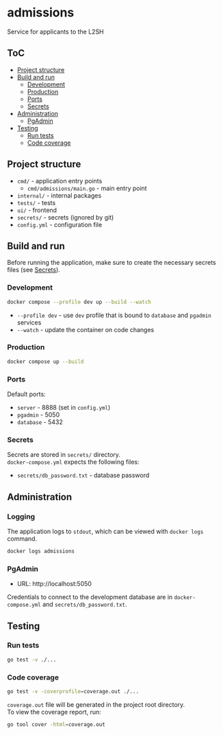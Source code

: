 # admissions

Service for applicants to the L2SH

## ToC <!-- omit in toc -->

- [Project structure](#project-structure)
- [Build and run](#build-and-run)
  - [Development](#development)
  - [Production](#production)
  - [Ports](#ports)
  - [Secrets](#secrets)
- [Administration](#administration)
  - [PgAdmin](#pgadmin)
- [Testing](#testing)
  - [Run tests](#run-tests)
  - [Code coverage](#code-coverage)

## Project structure

- `cmd/` - application entry points
  - `cmd/admissions/main.go` - main entry point
- `internal/` - internal packages
- `tests/` - tests
- `ui/` - frontend
- `secrets/` - secrets (ignored by git)
- `config.yml` - configuration file

## Build and run

Before running the application, make sure to create the necessary secrets files (see [Secrets](#secrets)).

### Development

```bash
docker compose --profile dev up --build --watch
```

- `--profile dev` - use `dev` profile that is bound to `database` and `pgadmin` services
- `--watch` - update the container on code changes

### Production

```bash
docker compose up --build
```

### Ports

Default ports:

- `server` - 8888 (set in `config.yml`)
- `pgadmin` - 5050
- `database` - 5432

### Secrets

Secrets are stored in `secrets/` directory.  
`docker-compose.yml` expects the following files:

- `secrets/db_password.txt` - database password

## Administration

### Logging

The application logs to `stdout`, which can be viewed with `docker logs` command.

```bash
docker logs admissions
```

### PgAdmin

- URL: http://localhost:5050

Credentials to connect to the development database are in `docker-compose.yml` and `secrets/db_password.txt`.

## Testing

### Run tests

```bash
go test -v ./...
```

### Code coverage

```bash
go test -v -coverprofile=coverage.out ./...
```

`coverage.out` file will be generated in the project root directory.  
To view the coverage report, run:

```bash
go tool cover -html=coverage.out
```
